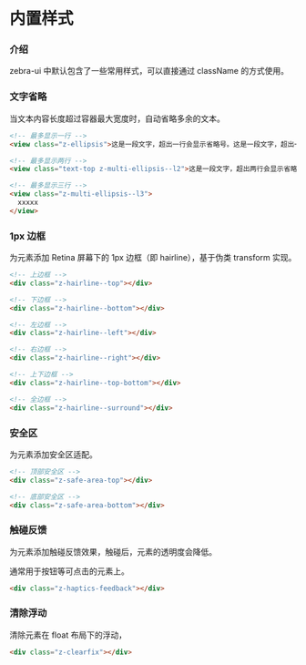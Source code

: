 # 内置样式

### 介绍

zebra-ui 中默认包含了一些常用样式，可以直接通过 className 的方式使用。

### 文字省略

当文本内容长度超过容器最大宽度时，自动省略多余的文本。

```html
<!-- 最多显示一行 -->
<view class="z-ellipsis">这是一段文字，超出一行会显示省略号。这是一段文字，超出一行会显示省略号</view>

<!-- 最多显示两行 -->
<view class="text-top z-multi-ellipsis--l2">这是一段文字，超出两行会显示省略号。这是一段文字，超出两行会显示省略号。这是一段文字，超出两行会显示省略号</view>

<!-- 最多显示三行 -->
<view class="z-multi-ellipsis--l3">
  xxxxx
</view>
```

### 1px 边框

为元素添加 Retina 屏幕下的 1px 边框（即 hairline），基于伪类 transform 实现。

```html
<!-- 上边框 -->
<div class="z-hairline--top"></div>

<!-- 下边框 -->
<div class="z-hairline--bottom"></div>

<!-- 左边框 -->
<div class="z-hairline--left"></div>

<!-- 右边框 -->
<div class="z-hairline--right"></div>

<!-- 上下边框 -->
<div class="z-hairline--top-bottom"></div>

<!-- 全边框 -->
<div class="z-hairline--surround"></div>
```

### 安全区

为元素添加安全区适配。

```html
<!-- 顶部安全区 -->
<div class="z-safe-area-top"></div>

<!-- 底部安全区 -->
<div class="z-safe-area-bottom"></div>
```

### 触碰反馈

为元素添加触碰反馈效果，触碰后，元素的透明度会降低。

通常用于按钮等可点击的元素上。

```html
<div class="z-haptics-feedback"></div>
```

### 清除浮动

清除元素在 float 布局下的浮动，

```html
<div class="z-clearfix"></div>
```
